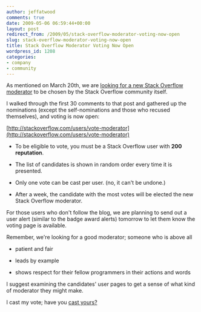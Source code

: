 ```yaml
---
author: jeffatwood
comments: true
date: 2009-05-06 06:59:44+00:00
layout: post
redirect_from: /2009/05/stack-overflow-moderator-voting-now-open
slug: stack-overflow-moderator-voting-now-open
title: Stack Overflow Moderator Voting Now Open
wordpress_id: 1208
categories:
- company
- community
---
```



As mentioned on March 20th, we are [looking for a new Stack Overflow moderator](http://blog.stackoverflow.com/2009/03/nominate-a-new-stack-overflow-moderator/) to be chosen by the Stack Overflow community itself.



I walked through the first 30 comments to that post and gathered up the nominations (except the self-nominations and those who recused themselves), and voting is now open:



[http://stackoverflow.com/users/vote-moderator](http://stackoverflow.com/users/vote-moderator)







  * To be eligible to vote, you must be a Stack Overflow user with **200 reputation**.

  * The list of candidates is shown in random order every time it is presented.

  * Only one vote can be cast per user. (no, it can't be undone.)

  * After a week, the candidate with the most votes will be elected the new Stack Overflow moderator.




For those users who don't follow the blog, we are planning to send out a user alert (similar to the badge award alerts) tomorrow to let them know the voting page is available.






Remember, we're looking for a good moderator; someone who is above all







  * patient and fair

  * leads by example

  * shows respect for their fellow programmers in their actions and words




I suggest examining the candidates' user pages to get a sense of what kind of moderator they might make.



I cast my vote; have you [cast yours?](http://stackoverflow.com/users/vote-moderator)

